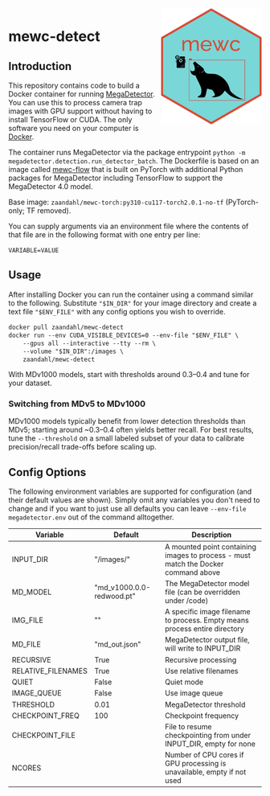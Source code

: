 <img src="mewc_logo_hex.png" alt="MEWC Hex Sticker" width="200" align="right"/>

# mewc-detect

## Introduction
This repository contains code to build a Docker container for running [MegaDetector](https://github.com/agentmorris/MegaDetector/blob/main/megadetector.md). You can use this to process camera trap images with GPU support without having to install TensorFlow or CUDA. The only software you need on your computer is [Docker](https://www.docker.com). 

The container runs MegaDetector via the package entrypoint `python -m megadetector.detection.run_detector_batch`. The Dockerfile is based on an image called [mewc-flow](https://github.com/zaandahl/mewc-torch) that is built on PyTorch with additional Python packages for MegaDetector including TensorFlow to support the MegaDetector 4.0 model.

Base image: `zaandahl/mewc-torch:py310-cu117-torch2.0.1-no-tf` (PyTorch-only; TF removed).

You can supply arguments via an environment file where the contents of that file are in the following format with one entry per line:
```
VARIABLE=VALUE
```

## Usage

After installing Docker you can run the container using a command similar to the following. Substitute `"$IN_DIR"` for your image directory and create a text file `"$ENV_FILE"` with any config options you wish to override. 

```
docker pull zaandahl/mewc-detect
docker run --env CUDA_VISIBLE_DEVICES=0 --env-file "$ENV_FILE" \
    --gpus all --interactive --tty --rm \
    --volume "$IN_DIR":/images \
    zaandahl/mewc-detect
```

With MDv1000 models, start with thresholds around 0.3–0.4 and tune for your dataset.

### Switching from MDv5 to MDv1000
MDv1000 models typically benefit from lower detection thresholds than MDv5; starting around ~0.3–0.4 often yields better recall. For best results, tune the `--threshold` on a small labeled subset of your data to calibrate precision/recall trade-offs before scaling up.

## Config Options

The following environment variables are supported for configuration (and their default values are shown). Simply omit any variables you don't need to change and if you want to just use all defaults you can leave `--env-file megadetector.env` out of the command alltogether. 

| Variable | Default | Description |
| ---------|---------|------------ |
| INPUT_DIR | "/images/" | A mounted point containing images to process - must match the Docker command above |
| MD_MODEL | "md_v1000.0.0-redwood.pt" | The MegaDetector model file (can be overridden under /code) |
| IMG_FILE | "" | A specific image filename to process. Empty means process entire directory |
| MD_FILE | "md_out.json" | MegaDetector output file, will write to INPUT_DIR |
| RECURSIVE | True | Recursive processing |
| RELATIVE_FILENAMES | True | Use relative filenames |
| QUIET | False | Quiet mode |
| IMAGE_QUEUE | False | Use image queue |
| THRESHOLD | 0.01 | MegaDetector threshold |
| CHECKPOINT_FREQ | 100 | Checkpoint frequency |
| CHECKPOINT_FILE | | File to resume checkpointing from under INPUT_DIR, empty for none |
| NCORES | | Number of CPU cores if GPU processing is unavailable, empty if not used |
